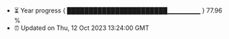 - ⏳ Year progress { ███████████████████████▁▁▁▁▁▁▁ } 77.96 %
- ⏰ Updated on Thu, 12 Oct 2023 13:24:00 GMT

